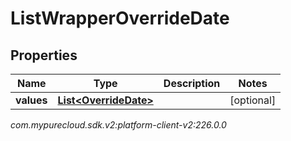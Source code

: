 # ListWrapperOverrideDate


## Properties

| Name | Type | Description | Notes |
| ------------ | ------------- | ------------- | ------------- |
| **values** | [**List&lt;OverrideDate&gt;**](OverrideDate) |  |  [optional] |




_com.mypurecloud.sdk.v2:platform-client-v2:226.0.0_
